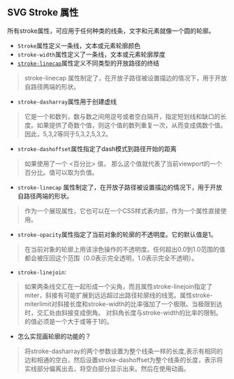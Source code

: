 ## SVG Stroke 属性

所有stroke属性，可应用于任何种类的线条，文字和元素就像一个圆的轮廓。

- `Stroke`属性定义一条线，文本或元素轮廓颜色
- `stroke-width`属性定义了一条线，文本或元素轮廓厚度
- [`stroke-linecap`](https://developer.mozilla.org/zh-CN/docs/Web/SVG/Attribute/stroke-linecap)属性定义不同类型的开放路径的终结
>stroke-linecap 属性制定了，在开放子路径被设置描边的情况下，用于开放自路径两端的形状。


- `stroke-dasharray`属性用于创建虚线
> 它是一个<length>和<percentage>数列，数与数之间用逗号或者空白隔开，指定短划线和缺口的长度。如果提供了奇数个值，则这个值的数列重复一次，从而变成偶数个值。因此，5,3,2等同于5,3,2,5,3,2。

- `stroke-dashoffset`属性指定了dash模式到路径开始的距离
> 如果使用了一个 <百分比> 值， 那么这个值就代表了当前viewport的一个百分比。值可以取为负值。

- `stroke-linecap` 属性制定了，在开放子路径被设置描边的情况下，用于开放自路径两端的形状。
> 作为一个展现属性，它也可以在一个CSS样式表内部，作为一个属性直接使用。

- `stroke-opacity`属性指定了当前对象的轮廓的不透明度。它的默认值是1。
> 在当前对象的轮廓上用该涂色操作的不透明度。任何超出0.0到1.0范围的值都会被压回这个范围（0.0表示完全透明，1.0表示完全不透明）。

- `stroke-linejoin`:<miterlimit>
> 如果两条线交汇在一起形成一个尖角，而且属性stroke-linejoin指定了miter，斜接有可能扩展到远远超过出路径轮廓线的线宽。属性stroke-miterlimit对斜接长度和stroke-width的比率强加了一个极限。当极限到达时，交汇处由斜接变成倒角。
对斜角长度与stroke-width的比率的限制。<miterlimit>的值必须是一个大于或等于1的<number>。


- 怎么实现画轮廓的功能的？
> 将stroke-dasharray的两个参数设置为整个线条一样的长度,表示有相同的边和相通的空白，然后设置stroke-dashoffset为整个线条的长度，表示将实线部分偏离出去，将空白部分显示出来。然后在使用动画。
